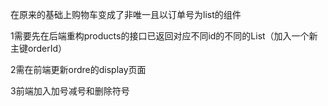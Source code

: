 在原来的基础上购物车变成了非唯一且以订单号为list的组件

1需要先在后端重构products的接口已返回对应不同id的不同的List（加入一个新主键orderId）

2需在前端更新ordre的display页面

3前端加入加号减号和删除符号


